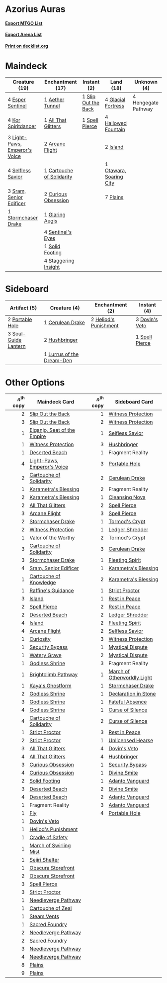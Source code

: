# Azorius Auras

#### [Export MTGO List](../collection/Azorius%20Auras/Azorius%20Auras.txt)
#### [Export Arena List](../collection/Azorius%20Auras/Azorius%20Auras_arena.txt)
#### [Print on decklist.org](http://decklist.org/?deckmain=1%09Aether%20Tunnel%0A1%09All%20That%20Glitters%0A2%09Arcane%20Flight%0A1%09Cartouche%20of%20Solidarity%0A2%09Curious%20Obsession%0A4%09Esper%20Sentinel%0A4%09Glacial%20Fortress%0A1%09Glaring%20Aegis%0A4%09Hallowed%20Fountain%0A4%09Hengegate%20Pathway%0A2%09Island%0A4%09Kor%20Spiritdancer%0A3%09Light-Paws,%20Emperor's%20Voice%0A1%09Otawara,%20Soaring%20City%0A7%09Plains%0A4%09Selfless%20Savior%0A4%09Sentinel's%20Eyes%0A1%09Slip%20Out%20the%20Back%0A1%09Solid%20Footing%0A1%09Spell%20Pierce%0A3%09Sram,%20Senior%20Edificer%0A4%09Staggering%20Insight%0A1%09Stormchaser%20Drake&deckside=1%09Cerulean%20Drake%0A3%09Dovin's%20Veto%0A2%09Heliod's%20Punishment%0A2%09Hushbringer%0A1%09Lurrus%20of%20the%20Dream-Den%0A2%09Portable%20Hole%0A3%09Soul-Guide%20Lantern%0A1%09Spell%20Pierce)
# Maindeck

|                                             Creature (19)                                              |                                          Enchantment (17)                                          |                                         Instant (2)                                          |                                            Land (18)                                             |    Unknown (4)    |
|--------------------------------------------------------------------------------------------------------|----------------------------------------------------------------------------------------------------|----------------------------------------------------------------------------------------------|--------------------------------------------------------------------------------------------------|-------------------|
|4 [Esper Sentinel](http://gatherer.wizards.com/Pages/Card/Details.aspx?multiverseid=522088)             |1 [Aether Tunnel](http://gatherer.wizards.com/Pages/Card/Details.aspx?multiverseid=447179)          |1 [Slip Out the Back](http://gatherer.wizards.com/Pages/Card/Details.aspx?multiverseid=555263)|4 [Glacial Fortress](http://gatherer.wizards.com/Pages/Card/Details.aspx?multiverseid=190562)     |4 Hengegate Pathway|
|4 [Kor Spiritdancer](http://gatherer.wizards.com/Pages/Card/Details.aspx?multiverseid=446061)           |1 [All That Glitters](http://gatherer.wizards.com/Pages/Card/Details.aspx?multiverseid=472964)      |1 [Spell Pierce](http://gatherer.wizards.com/Pages/Card/Details.aspx?multiverseid=425876)     |4 [Hallowed Fountain](http://gatherer.wizards.com/Pages/Card/Details.aspx?multiverseid=97071)     |                   |
|3 [Light-Paws, Emperor's Voice](http://gatherer.wizards.com/Pages/Card/Details.aspx?multiverseid=548318)|2 [Arcane Flight](http://gatherer.wizards.com/Pages/Card/Details.aspx?multiverseid=442931)          |                                                                                              |2 [Island](http://gatherer.wizards.com/Pages/Card/Details.aspx?multiverseid=439857)               |                   |
|4 [Selfless Savior](http://gatherer.wizards.com/Pages/Card/Details.aspx?multiverseid=485359)            |1 [Cartouche of Solidarity](http://gatherer.wizards.com/Pages/Card/Details.aspx?multiverseid=426709)|                                                                                              |1 [Otawara, Soaring City](http://gatherer.wizards.com/Pages/Card/Details.aspx?multiverseid=548584)|                   |
|3 [Sram, Senior Edificer](http://gatherer.wizards.com/Pages/Card/Details.aspx?multiverseid=423690)      |2 [Curious Obsession](http://gatherer.wizards.com/Pages/Card/Details.aspx?multiverseid=439692)      |                                                                                              |7 [Plains](http://gatherer.wizards.com/Pages/Card/Details.aspx?multiverseid=439856)               |                   |
|1 [Stormchaser Drake](http://gatherer.wizards.com/Pages/Card/Details.aspx?multiverseid=540926)          |1 [Glaring Aegis](http://gatherer.wizards.com/Pages/Card/Details.aspx?multiverseid=394581)          |                                                                                              |                                                                                                  |                   |
|                                                                                                        |4 [Sentinel's Eyes](http://gatherer.wizards.com/Pages/Card/Details.aspx?multiverseid=476287)        |                                                                                              |                                                                                                  |                   |
|                                                                                                        |1 [Solid Footing](http://gatherer.wizards.com/Pages/Card/Details.aspx?multiverseid=479551)          |                                                                                              |                                                                                                  |                   |
|                                                                                                        |4 [Staggering Insight](http://gatherer.wizards.com/Pages/Card/Details.aspx?multiverseid=476479)     |                                                                                              |                                                                                                  |                   |


# Sideboard

|                                         Artifact (5)                                          |                                            Creature (4)                                            |                                        Enchantment (2)                                         |                                       Instant (4)                                       |
|-----------------------------------------------------------------------------------------------|----------------------------------------------------------------------------------------------------|------------------------------------------------------------------------------------------------|-----------------------------------------------------------------------------------------|
|2 [Portable Hole](http://gatherer.wizards.com/Pages/Card/Details.aspx?multiverseid=527320)     |1 [Cerulean Drake](http://gatherer.wizards.com/Pages/Card/Details.aspx?multiverseid=466807)         |2 [Heliod's Punishment](http://gatherer.wizards.com/Pages/Card/Details.aspx?multiverseid=476272)|3 [Dovin's Veto](http://gatherer.wizards.com/Pages/Card/Details.aspx?multiverseid=461120)|
|3 [Soul-Guide Lantern](http://gatherer.wizards.com/Pages/Card/Details.aspx?multiverseid=476488)|2 [Hushbringer](http://gatherer.wizards.com/Pages/Card/Details.aspx?multiverseid=472980)            |                                                                                                |1 [Spell Pierce](http://gatherer.wizards.com/Pages/Card/Details.aspx?multiverseid=425876)|
|                                                                                               |1 [Lurrus of the Dream-Den](http://gatherer.wizards.com/Pages/Card/Details.aspx?multiverseid=479746)|                                                                                                |                                                                                         |


# Other Options

|*n*<sup>th</sup> copy|                                            Maindeck Card                                             |*n*<sup>th</sup> copy|                                            Sideboard Card                                            |
|--------------------:|------------------------------------------------------------------------------------------------------|--------------------:|------------------------------------------------------------------------------------------------------|
|                    2|[Slip Out the Back](http://gatherer.wizards.com/Pages/Card/Details.aspx?multiverseid=555263)          |                    1|[Witness Protection](http://gatherer.wizards.com/Pages/Card/Details.aspx?multiverseid=555267)         |
|                    3|[Slip Out the Back](http://gatherer.wizards.com/Pages/Card/Details.aspx?multiverseid=555263)          |                    2|[Witness Protection](http://gatherer.wizards.com/Pages/Card/Details.aspx?multiverseid=555267)         |
|                    1|[Eiganjo, Seat of the Empire](http://gatherer.wizards.com/Pages/Card/Details.aspx?multiverseid=548581)|                    1|[Selfless Savior](http://gatherer.wizards.com/Pages/Card/Details.aspx?multiverseid=485359)            |
|                    1|[Witness Protection](http://gatherer.wizards.com/Pages/Card/Details.aspx?multiverseid=555267)         |                    3|[Hushbringer](http://gatherer.wizards.com/Pages/Card/Details.aspx?multiverseid=472980)                |
|                    1|[Deserted Beach](http://gatherer.wizards.com/Pages/Card/Details.aspx?multiverseid=535058)             |                    1|Fragment Reality                                                                                      |
|                    4|[Light-Paws, Emperor's Voice](http://gatherer.wizards.com/Pages/Card/Details.aspx?multiverseid=548318)|                    3|[Portable Hole](http://gatherer.wizards.com/Pages/Card/Details.aspx?multiverseid=527320)              |
|                    2|[Cartouche of Solidarity](http://gatherer.wizards.com/Pages/Card/Details.aspx?multiverseid=426709)    |                    2|[Cerulean Drake](http://gatherer.wizards.com/Pages/Card/Details.aspx?multiverseid=466807)             |
|                    1|[Karametra's Blessing](http://gatherer.wizards.com/Pages/Card/Details.aspx?multiverseid=476277)       |                    2|Fragment Reality                                                                                      |
|                    2|[Karametra's Blessing](http://gatherer.wizards.com/Pages/Card/Details.aspx?multiverseid=476277)       |                    1|[Cleansing Nova](http://gatherer.wizards.com/Pages/Card/Details.aspx?multiverseid=447145)             |
|                    2|[All That Glitters](http://gatherer.wizards.com/Pages/Card/Details.aspx?multiverseid=472964)          |                    2|[Spell Pierce](http://gatherer.wizards.com/Pages/Card/Details.aspx?multiverseid=425876)               |
|                    3|[Arcane Flight](http://gatherer.wizards.com/Pages/Card/Details.aspx?multiverseid=442931)              |                    3|[Spell Pierce](http://gatherer.wizards.com/Pages/Card/Details.aspx?multiverseid=425876)               |
|                    2|[Stormchaser Drake](http://gatherer.wizards.com/Pages/Card/Details.aspx?multiverseid=540926)          |                    1|[Tormod's Crypt](http://gatherer.wizards.com/Pages/Card/Details.aspx?multiverseid=389723)             |
|                    2|[Witness Protection](http://gatherer.wizards.com/Pages/Card/Details.aspx?multiverseid=555267)         |                    1|[Ledger Shredder](http://gatherer.wizards.com/Pages/Card/Details.aspx?multiverseid=555247)            |
|                    1|[Valor of the Worthy](http://gatherer.wizards.com/Pages/Card/Details.aspx?multiverseid=503643)        |                    2|[Tormod's Crypt](http://gatherer.wizards.com/Pages/Card/Details.aspx?multiverseid=389723)             |
|                    3|[Cartouche of Solidarity](http://gatherer.wizards.com/Pages/Card/Details.aspx?multiverseid=426709)    |                    3|[Cerulean Drake](http://gatherer.wizards.com/Pages/Card/Details.aspx?multiverseid=466807)             |
|                    3|[Stormchaser Drake](http://gatherer.wizards.com/Pages/Card/Details.aspx?multiverseid=540926)          |                    1|[Fleeting Spirit](http://gatherer.wizards.com/Pages/Card/Details.aspx?multiverseid=540844)            |
|                    4|[Sram, Senior Edificer](http://gatherer.wizards.com/Pages/Card/Details.aspx?multiverseid=423690)      |                    1|[Karametra's Blessing](http://gatherer.wizards.com/Pages/Card/Details.aspx?multiverseid=476277)       |
|                    1|[Cartouche of Knowledge](http://gatherer.wizards.com/Pages/Card/Details.aspx?multiverseid=426747)     |                    2|[Karametra's Blessing](http://gatherer.wizards.com/Pages/Card/Details.aspx?multiverseid=476277)       |
|                    1|[Raffine's Guidance](http://gatherer.wizards.com/Pages/Card/Details.aspx?multiverseid=555226)         |                    1|[Strict Proctor](http://gatherer.wizards.com/Pages/Card/Details.aspx?multiverseid=513510)             |
|                    3|[Island](http://gatherer.wizards.com/Pages/Card/Details.aspx?multiverseid=439857)                     |                    1|[Rest in Peace](http://gatherer.wizards.com/Pages/Card/Details.aspx?multiverseid=442021)              |
|                    2|[Spell Pierce](http://gatherer.wizards.com/Pages/Card/Details.aspx?multiverseid=425876)               |                    2|[Rest in Peace](http://gatherer.wizards.com/Pages/Card/Details.aspx?multiverseid=442021)              |
|                    2|[Deserted Beach](http://gatherer.wizards.com/Pages/Card/Details.aspx?multiverseid=535058)             |                    2|[Ledger Shredder](http://gatherer.wizards.com/Pages/Card/Details.aspx?multiverseid=555247)            |
|                    4|[Island](http://gatherer.wizards.com/Pages/Card/Details.aspx?multiverseid=439857)                     |                    2|[Fleeting Spirit](http://gatherer.wizards.com/Pages/Card/Details.aspx?multiverseid=540844)            |
|                    4|[Arcane Flight](http://gatherer.wizards.com/Pages/Card/Details.aspx?multiverseid=442931)              |                    2|[Selfless Savior](http://gatherer.wizards.com/Pages/Card/Details.aspx?multiverseid=485359)            |
|                    1|[Curiosity](http://gatherer.wizards.com/Pages/Card/Details.aspx?multiverseid=45240)                   |                    3|[Witness Protection](http://gatherer.wizards.com/Pages/Card/Details.aspx?multiverseid=555267)         |
|                    1|[Security Bypass](http://gatherer.wizards.com/Pages/Card/Details.aspx?multiverseid=555260)            |                    1|[Mystical Dispute](http://gatherer.wizards.com/Pages/Card/Details.aspx?multiverseid=473020)           |
|                    1|[Watery Grave](http://gatherer.wizards.com/Pages/Card/Details.aspx?multiverseid=405114)               |                    2|[Mystical Dispute](http://gatherer.wizards.com/Pages/Card/Details.aspx?multiverseid=473020)           |
|                    1|[Godless Shrine](http://gatherer.wizards.com/Pages/Card/Details.aspx?multiverseid=405099)             |                    3|Fragment Reality                                                                                      |
|                    1|[Brightclimb Pathway](http://gatherer.wizards.com/Pages/Card/Details.aspx?multiverseid=491911)        |                    1|[March of Otherworldly Light](http://gatherer.wizards.com/Pages/Card/Details.aspx?multiverseid=548321)|
|                    1|[Kaya's Ghostform](http://gatherer.wizards.com/Pages/Card/Details.aspx?multiverseid=461021)           |                    1|[Stormchaser Drake](http://gatherer.wizards.com/Pages/Card/Details.aspx?multiverseid=540926)          |
|                    2|[Godless Shrine](http://gatherer.wizards.com/Pages/Card/Details.aspx?multiverseid=405099)             |                    1|[Declaration in Stone](http://gatherer.wizards.com/Pages/Card/Details.aspx?multiverseid=409750)       |
|                    3|[Godless Shrine](http://gatherer.wizards.com/Pages/Card/Details.aspx?multiverseid=405099)             |                    1|[Fateful Absence](http://gatherer.wizards.com/Pages/Card/Details.aspx?multiverseid=534774)            |
|                    4|[Godless Shrine](http://gatherer.wizards.com/Pages/Card/Details.aspx?multiverseid=405099)             |                    1|[Curse of Silence](http://gatherer.wizards.com/Pages/Card/Details.aspx?multiverseid=534770)           |
|                    4|[Cartouche of Solidarity](http://gatherer.wizards.com/Pages/Card/Details.aspx?multiverseid=426709)    |                    2|[Curse of Silence](http://gatherer.wizards.com/Pages/Card/Details.aspx?multiverseid=534770)           |
|                    1|[Strict Proctor](http://gatherer.wizards.com/Pages/Card/Details.aspx?multiverseid=513510)             |                    3|[Rest in Peace](http://gatherer.wizards.com/Pages/Card/Details.aspx?multiverseid=442021)              |
|                    2|[Strict Proctor](http://gatherer.wizards.com/Pages/Card/Details.aspx?multiverseid=513510)             |                    1|[Unlicensed Hearse](http://gatherer.wizards.com/Pages/Card/Details.aspx?multiverseid=555447)          |
|                    3|[All That Glitters](http://gatherer.wizards.com/Pages/Card/Details.aspx?multiverseid=472964)          |                    4|[Dovin's Veto](http://gatherer.wizards.com/Pages/Card/Details.aspx?multiverseid=461120)               |
|                    4|[All That Glitters](http://gatherer.wizards.com/Pages/Card/Details.aspx?multiverseid=472964)          |                    4|[Hushbringer](http://gatherer.wizards.com/Pages/Card/Details.aspx?multiverseid=472980)                |
|                    3|[Curious Obsession](http://gatherer.wizards.com/Pages/Card/Details.aspx?multiverseid=439692)          |                    1|[Security Bypass](http://gatherer.wizards.com/Pages/Card/Details.aspx?multiverseid=555260)            |
|                    4|[Curious Obsession](http://gatherer.wizards.com/Pages/Card/Details.aspx?multiverseid=439692)          |                    1|[Divine Smite](http://gatherer.wizards.com/Pages/Card/Details.aspx?multiverseid=527299)               |
|                    2|[Solid Footing](http://gatherer.wizards.com/Pages/Card/Details.aspx?multiverseid=479551)              |                    1|[Adanto Vanguard](http://gatherer.wizards.com/Pages/Card/Details.aspx?multiverseid=435152)            |
|                    3|[Deserted Beach](http://gatherer.wizards.com/Pages/Card/Details.aspx?multiverseid=535058)             |                    2|[Divine Smite](http://gatherer.wizards.com/Pages/Card/Details.aspx?multiverseid=527299)               |
|                    4|[Deserted Beach](http://gatherer.wizards.com/Pages/Card/Details.aspx?multiverseid=535058)             |                    2|[Adanto Vanguard](http://gatherer.wizards.com/Pages/Card/Details.aspx?multiverseid=435152)            |
|                    1|Fragment Reality                                                                                      |                    3|[Adanto Vanguard](http://gatherer.wizards.com/Pages/Card/Details.aspx?multiverseid=435152)            |
|                    1|[Fly](http://gatherer.wizards.com/Pages/Card/Details.aspx?multiverseid=527346)                        |                    4|[Portable Hole](http://gatherer.wizards.com/Pages/Card/Details.aspx?multiverseid=527320)              |
|                    1|[Dovin's Veto](http://gatherer.wizards.com/Pages/Card/Details.aspx?multiverseid=461120)               |                     |                                                                                                      |
|                    1|[Heliod's Punishment](http://gatherer.wizards.com/Pages/Card/Details.aspx?multiverseid=476272)        |                     |                                                                                                      |
|                    1|[Cradle of Safety](http://gatherer.wizards.com/Pages/Card/Details.aspx?multiverseid=540892)           |                     |                                                                                                      |
|                    1|[March of Swirling Mist](http://gatherer.wizards.com/Pages/Card/Details.aspx?multiverseid=548358)     |                     |                                                                                                      |
|                    1|[Sejiri Shelter](http://gatherer.wizards.com/Pages/Card/Details.aspx?multiverseid=491662)             |                     |                                                                                                      |
|                    1|[Obscura Storefront](http://gatherer.wizards.com/Pages/Card/Details.aspx?multiverseid=555453)         |                     |                                                                                                      |
|                    2|[Obscura Storefront](http://gatherer.wizards.com/Pages/Card/Details.aspx?multiverseid=555453)         |                     |                                                                                                      |
|                    3|[Spell Pierce](http://gatherer.wizards.com/Pages/Card/Details.aspx?multiverseid=425876)               |                     |                                                                                                      |
|                    3|[Strict Proctor](http://gatherer.wizards.com/Pages/Card/Details.aspx?multiverseid=513510)             |                     |                                                                                                      |
|                    1|[Needleverge Pathway](http://gatherer.wizards.com/Pages/Card/Details.aspx?multiverseid=491918)        |                     |                                                                                                      |
|                    1|[Cartouche of Zeal](http://gatherer.wizards.com/Pages/Card/Details.aspx?multiverseid=426826)          |                     |                                                                                                      |
|                    1|[Steam Vents](http://gatherer.wizards.com/Pages/Card/Details.aspx?multiverseid=405109)                |                     |                                                                                                      |
|                    1|[Sacred Foundry](http://gatherer.wizards.com/Pages/Card/Details.aspx?multiverseid=405106)             |                     |                                                                                                      |
|                    2|[Needleverge Pathway](http://gatherer.wizards.com/Pages/Card/Details.aspx?multiverseid=491918)        |                     |                                                                                                      |
|                    2|[Sacred Foundry](http://gatherer.wizards.com/Pages/Card/Details.aspx?multiverseid=405106)             |                     |                                                                                                      |
|                    3|[Needleverge Pathway](http://gatherer.wizards.com/Pages/Card/Details.aspx?multiverseid=491918)        |                     |                                                                                                      |
|                    4|[Needleverge Pathway](http://gatherer.wizards.com/Pages/Card/Details.aspx?multiverseid=491918)        |                     |                                                                                                      |
|                    8|[Plains](http://gatherer.wizards.com/Pages/Card/Details.aspx?multiverseid=439856)                     |                     |                                                                                                      |
|                    9|[Plains](http://gatherer.wizards.com/Pages/Card/Details.aspx?multiverseid=439856)                     |                     |                                                                                                      |

